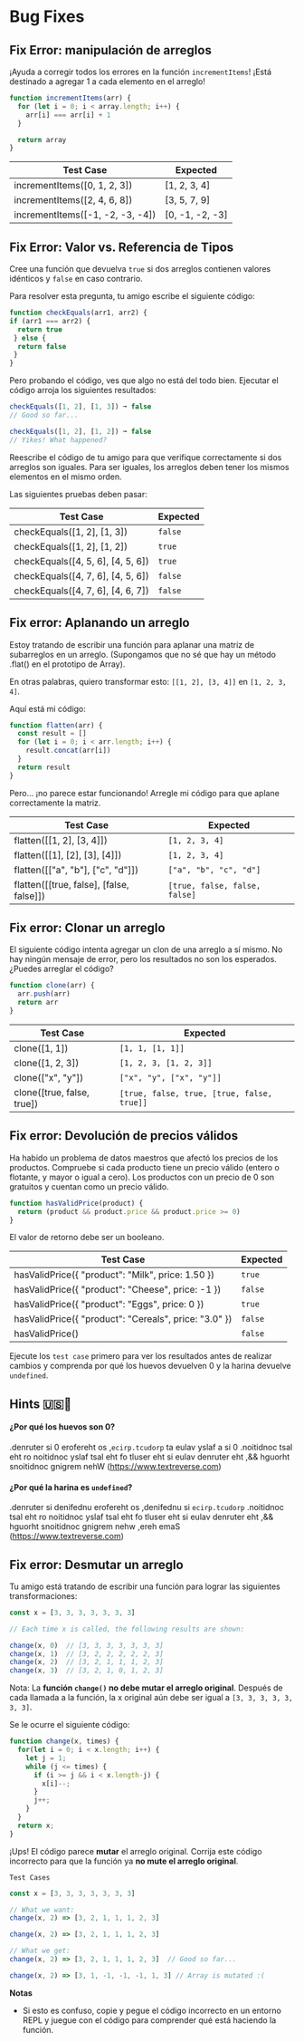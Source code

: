 # Bug Fixes

## Fix Error: manipulación de arreglos
¡Ayuda a corregir todos los errores en la función `incrementItems`! ¡Está destinado a agregar 1 a cada elemento en el arreglo!

```js
function incrementItems(arr) {
  for (let i = 0; i < array.length; i++) {
    arr[i] === arr[i] + 1
  }

  return array
}
```
| Test Case                        | Expected        |
|----------------------------------|-----------------|
| incrementItems([0, 1, 2, 3])     | [1, 2, 3, 4]    |
| incrementItems([2, 4, 6, 8])     |  [3, 5, 7, 9]   |
| incrementItems([-1, -2, -3, -4]) | [0, -1, -2, -3] |

## Fix Error: Valor vs. Referencia de Tipos
Cree una función que devuelva `true` si dos arreglos contienen valores idénticos y `false` en caso contrario.

Para resolver esta pregunta, tu amigo escribe el siguiente código:

```js
function checkEquals(arr1, arr2) {
if (arr1 === arr2) {
  return true
 } else {
  return false
 }
}
```

Pero probando el código, ves que algo no está del todo bien. Ejecutar el código arroja los siguientes resultados:

```js
checkEquals([1, 2], [1, 3]) ➞ false
// Good so far...

checkEquals([1, 2], [1, 2]) ➞ false
// Yikes! What happened?
```

Reescribe el código de tu amigo para que verifique correctamente si dos arreglos son iguales. Para ser iguales, los arreglos deben tener los mismos elementos en el mismo orden.

Las siguientes pruebas deben pasar:

| Test Case                          | Expected |
|------------------------------------|----------|
| checkEquals([1, 2], [1, 3])        | `false`  |
| checkEquals([1, 2], [1, 2])        | `true`   |
| checkEquals([4, 5, 6], [4, 5, 6])  | `true`   |
| checkEquals([4, 7, 6], [4, 5, 6])  | `false`  |
| checkEquals([4, 7, 6], [4, 6, 7])  | `false`  |

## Fix error: Aplanando un arreglo

Estoy tratando de escribir una función para aplanar una matriz de subarreglos en un arreglo. (Supongamos que no sé que hay un método .flat() en el prototipo de Array).

En otras palabras, quiero transformar esto: `[[1, 2], [3, 4]]` en `[1, 2, 3, 4]`.

Aquí está mi código:

```js
function flatten(arr) {
  const result = []
  for (let i = 0; i < arr.length; i++) {
    result.concat(arr[i])
  }
  return result
}
```
Pero... ¡no parece estar funcionando! Arregle mi código para que aplane correctamente la matriz.

| Test Case                                | Expected                      |
|------------------------------------------|-------------------------------|
| flatten([[1, 2], [3, 4]])                | `[1, 2, 3, 4]`                |
| flatten([[1], [2], [3], [4]])            | `[1, 2, 3, 4]`                |
| flatten([["a", "b"], ["c", "d"]])        | `["a", "b", "c", "d"]`        |
| flatten([[true, false], [false, false]]) | `[true, false, false, false]` |

## Fix error: Clonar un arreglo

El siguiente código intenta agregar un clon de una arreglo a sí mismo. No hay ningún mensaje de error, pero los resultados no son los esperados. ¿Puedes arreglar el código?

```js
function clone(arr) {
  arr.push(arr)
  return arr
}
```

| Test Case                  | Expected                                   |
|----------------------------|--------------------------------------------|
| clone([1, 1])              | `[1, 1, [1, 1]]`                           |
| clone([1, 2, 3])           | `[1, 2, 3, [1, 2, 3]]`                     |
| clone(["x", "y"])          | `["x", "y", ["x", "y"]]`                   |
| clone([true, false, true]) | `[true, false, true, [true, false, true]]` |


## Fix error: Devolución de precios válidos
Ha habido un problema de datos maestros que afectó los precios de los productos. Compruebe si cada producto tiene un precio válido (entero o flotante, y mayor o igual a cero). Los productos con un precio de 0 son gratuitos y cuentan como un precio válido.

```js
function hasValidPrice(product) {
  return (product && product.price && product.price >= 0)
}
```

El valor de retorno debe ser un booleano.

| Test Case                                             | Expected |
|-------------------------------------------------------|----------|
| hasValidPrice({ "product": "Milk", price: 1.50 })     | `true`   |
| hasValidPrice({ "product": "Cheese", price: -1 })     | `false`   |
| hasValidPrice({ "product": "Eggs", price: 0 })        | `true`   |
| hasValidPrice({ "product": "Cereals", price: "3.0" }) | `false`   |
| hasValidPrice()                                       | `false`   |

Ejecute los `test case` primero para ver los resultados antes de realizar cambios y comprenda por qué los huevos devuelven 0 y la harina devuelve `undefined`.

## Hints 🇺🇸🤔

#### ¿Por qué los huevos son 0?
.denruter si 0 erofereht os ,`ecirp.tcudorp` ta eulav yslaf a si 0 .noitidnoc tsal eht ro noitidnoc yslaf tsal eht fo tluser eht si eulav denruter eht ,&& hguorht snoitidnoc gnigrem nehW (https://www.textreverse.com)

#### ¿Por qué la harina es `undefined`?
.denruter si denifednu erofereht os ,denifednu si `ecirp.tcudorp` .noitidnoc tsal eht ro noitidnoc yslaf tsal eht fo tluser eht si eulav denruter eht ,&& hguorht snoitidnoc gnigrem nehw ,ereh emaS (https://www.textreverse.com)

## Fix error: Desmutar un arreglo
Tu amigo está tratando de escribir una función para lograr las siguientes transformaciones:

```js
const x = [3, 3, 3, 3, 3, 3, 3]

// Each time x is called, the following results are shown:

change(x, 0)  // [3, 3, 3, 3, 3, 3, 3]
change(x, 1)  // [3, 2, 2, 2, 2, 2, 3]
change(x, 2)  // [3, 2, 1, 1, 1, 2, 3]
change(x, 3)  // [3, 2, 1, 0, 1, 2, 3]
```

Nota: La **función `change()` no debe mutar el arreglo original**. Después de cada llamada a la función, la x original aún debe ser igual a `[3, 3, 3, 3, 3, 3, 3]`.

Se le ocurre el siguiente código:

```js
function change(x, times) {
  for(let i = 0; i < x.length; i++) {
    let j = 1;
    while (j <= times) {
      if (i >= j && i < x.length-j) {
        x[i]--;
      }
      j++;
    }
  }
  return x;
}
```

¡Ups! El código parece **mutar** el arreglo original. Corrija este código incorrecto para que la función ya **no mute el arreglo original**.

`Test Cases`
```js
const x = [3, 3, 3, 3, 3, 3, 3]

// What we want:
change(x, 2) => [3, 2, 1, 1, 1, 2, 3]

change(x, 2) => [3, 2, 1, 1, 1, 2, 3]

// What we get:
change(x, 2) => [3, 2, 1, 1, 1, 2, 3]  // Good so far...

change(x, 2) => [3, 1, -1, -1, -1, 1, 3] // Array is mutated :(
```
**Notas**
- Si esto es confuso, copie y pegue el código incorrecto en un entorno REPL y juegue con el código para comprender qué está haciendo la función.
